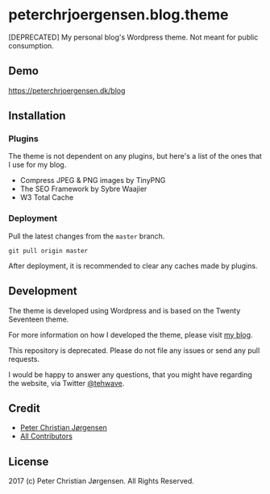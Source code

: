 # peterchrjoergensen.blog.theme

[DEPRECATED] My personal blog's Wordpress theme. Not meant for public consumption.

## Demo

https://peterchrjoergensen.dk/blog

## Installation

### Plugins

The theme is not dependent on any plugins, but here's a list of the ones that I use for my blog.

- Compress JPEG & PNG images by TinyPNG
- The SEO Framework by Sybre Waajier
- W3 Total Cache

### Deployment

Pull the latest changes from the `master` branch.

```
git pull origin master
```

After deployment, it is recommended to clear any caches made by plugins.

## Development

The theme is developed using Wordpress and is based on the Twenty Seventeen theme.

For more information on how I developed the theme, please visit [my blog](https://peterchrjoergensen.dk/blog).

This repository is deprecated. Please do not file any issues or send any pull requests.

I would be happy to answer any questions, that you might have regarding the website, via Twitter [@tehwave](https://twitter.com/tehwave).

## Credit

- [Peter Christian Jørgensen](https://github.com/tehwave)
- [All Contributors](../../contributors)

## License

2017 (c) Peter Christian Jørgensen. All Rights Reserved.
